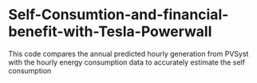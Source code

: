 # Self-Consumtion-and-financial-benefit-with-Tesla-Powerwall
This code compares the annual predicted hourly generation from PVSyst with the hourly energy consumption data to accurately estimate the self consumption 
